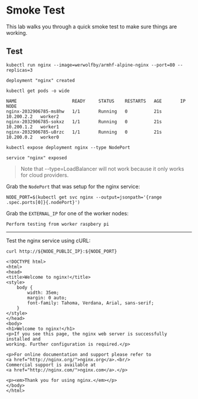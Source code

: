 # Smoke Test

This lab walks you through a quick smoke test to make sure things are working.

## Test

```
kubectl run nginx --image=werwolfby/armhf-alpine-nginx --port=80 --replicas=3
```

```
deployment "nginx" created
```

```
kubectl get pods -o wide
```
```
NAME                     READY     STATUS    RESTARTS   AGE       IP           NODE
nginx-2032906785-ms8hw   1/1       Running   0          21s       10.200.2.2   worker2
nginx-2032906785-sokxz   1/1       Running   0          21s       10.200.1.2   worker1
nginx-2032906785-u8rzc   1/1       Running   0          21s       10.200.0.2   worker0
```

```
kubectl expose deployment nginx --type NodePort
```

```
service "nginx" exposed
```

> Note that --type=LoadBalancer will not work because it only works for cloud providers.

Grab the `NodePort` that was setup for the nginx service:

```
NODE_PORT=$(kubectl get svc nginx --output=jsonpath='{range .spec.ports[0]}{.nodePort}')
```

Grab the `EXTERNAL_IP` for one of the worker nodes:

```
Perform testing from worker raspbery pi
```

---

Test the nginx service using cURL:

```
curl http://${NODE_PUBLIC_IP}:${NODE_PORT}
```

```
<!DOCTYPE html>
<html>
<head>
<title>Welcome to nginx!</title>
<style>
    body {
        width: 35em;
        margin: 0 auto;
        font-family: Tahoma, Verdana, Arial, sans-serif;
    }
</style>
</head>
<body>
<h1>Welcome to nginx!</h1>
<p>If you see this page, the nginx web server is successfully installed and
working. Further configuration is required.</p>

<p>For online documentation and support please refer to
<a href="http://nginx.org/">nginx.org</a>.<br/>
Commercial support is available at
<a href="http://nginx.com/">nginx.com</a>.</p>

<p><em>Thank you for using nginx.</em></p>
</body>
</html>
```
